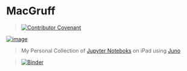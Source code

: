 # MacGruff 
 > [![Contributor Covenant](https://img.shields.io/badge/Contributor%20Covenant-v1.4%20adopted-ff69b4.svg)](code-of-conduct.md)

[![image](https://github.com/indidatajones/macgruff/docs/noevil.jpg)](docs/noevil.jpg)

 > My Personal Collection of [Jupyter Noteboks](https://github.com/jupyter/notebook) on iPad using [Juno](https://juno.sh/)
 
 > [![Binder](https://mybinder.org/badge_logo.svg)](https://mybinder.org/v2/gh/indidatajones/MacGruff/fieldnotes) 
